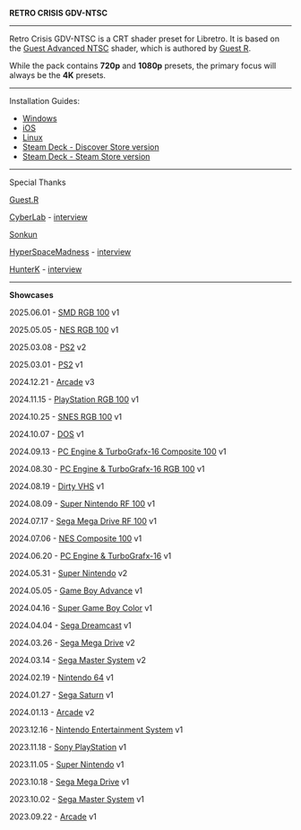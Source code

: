 **RETRO CRISIS GDV-NTSC**
___
Retro Crisis GDV-NTSC is a CRT shader preset for Libretro. It is based on the [Guest Advanced NTSC](https://forums.libretro.com/t/new-crt-shader-from-guest-crt-guest-advanced-updates/25444) shader, which is authored by [Guest R](https://forums.libretro.com/u/guest.r).

While the pack contains **720p** and **1080p** presets, the primary focus will always be the **4K** presets.
___
Installation Guides:
- [Windows](https://youtu.be/G42g23ONYsI)
- [iOS](https://youtu.be/2L3fgoabkq0)
- [Linux](https://youtu.be/R12PqZ8LSIY)
- [Steam Deck - Discover Store version](https://youtu.be/Bbr0a6b1qHI)
- [Steam Deck - Steam Store version](https://youtu.be/xKyZ6F7r-54)

___
Special Thanks

[Guest.R](https://forums.libretro.com/u/guest.r)

[CyberLab](https://forums.libretro.com/u/Cyber) - [interview](https://youtu.be/hu3mtPbfMTk)

[Sonkun](https://forums.libretro.com/u/sonkun) 

[HyperSpaceMadness](https://forums.libretro.com/u/HyperspaceMadness) - [interview](https://youtu.be/9jtpXtJbRps)

[HunterK](https://forums.libretro.com/u/hunterk) - [interview](https://youtu.be/BQqyJcrgAOg)
___
**Showcases**

2025.06.01 - [SMD RGB 100](https://youtu.be/6vsKERcpiBA) v1

2025.05.05 - [NES RGB 100](https://youtu.be/AH7hB71TuHc) v1

2025.03.08 - [PS2](https://youtu.be/aWdCJws9m8w) v2

2025.03.01 - [PS2](https://youtu.be/yMhFVJiiLiE) v1

2024.12.21 - [Arcade](https://youtu.be/QRTPr7GeVHQ) v3

2024.11.15 - [PlayStation RGB 100](https://youtu.be/cyktna9FF08) v1

2024.10.25 - [SNES RGB 100](https://youtu.be/36aEEHgL1m4) v1

2024.10.07 - [DOS](https://youtu.be/bK-JpvbqoEQ) v1

2024.09.13 - [PC Engine & TurboGrafx-16 Composite 100](https://youtu.be/ImM1uekoJGk) v1

2024.08.30 - [PC Engine & TurboGrafx-16 RGB 100](https://youtu.be/8BHVeXcPuU0) v1

2024.08.19 - [Dirty VHS](https://youtu.be/_yL135QNcBk) v1

2024.08.09 - [Super Nintendo RF 100](https://youtu.be/vMSLqVgcDvc) v1

2024.07.17 - [Sega Mega Drive RF 100](https://youtu.be/2_tv6p33RFE) v1

2024.07.06 - [NES Composite 100](https://youtu.be/UcGNBYq6j3M) v1

2024.06.20 - [PC Engine & TurboGrafx-16](https://youtu.be/hpiNKI8lRaY) v1

2024.05.31 - [Super Nintendo](https://youtu.be/edZ3drLP3yU) v2

2024.05.05 - [Game Boy Advance](https://youtu.be/Yd_TqCT70sY) v1

2024.04.16 - [Super Game Boy Color](https://youtu.be/Jjck_-w04Gs) v1

2024.04.04 - [Sega Dreamcast](https://youtu.be/DUSEw8m0iXE) v1

2024.03.26 - [Sega Mega Drive](https://youtu.be/S6x0-TWwEsM) v2

2024.03.14 - [Sega Master System](https://youtu.be/KAc2EOeN_fU) v2

2024.02.19 - [Nintendo 64](https://youtu.be/w4gtlKrMvBk) v1

2024.01.27 - [Sega Saturn](https://youtu.be/hVYVkhhDAyQ) v1

2024.01.13 - [Arcade](https://youtu.be/nerQXmfpvlo) v2

2023.12.16 - [Nintendo Entertainment System](https://youtu.be/hLkuCar5Byk) v1

2023.11.18 - [Sony PlayStation](https://youtu.be/_oM1SCv48-E) v1

2023.11.05 - [Super Nintendo](https://youtu.be/qITkj12QNjo) v1

2023.10.18 - [Sega Mega Drive](https://youtu.be/pd75fzm7sBc) v1

2023.10.02 - [Sega Master System](https://youtu.be/sF7n8w9Jx-U) v1

2023.09.22 - [Arcade](https://youtu.be/G42g23ONYsI) v1
